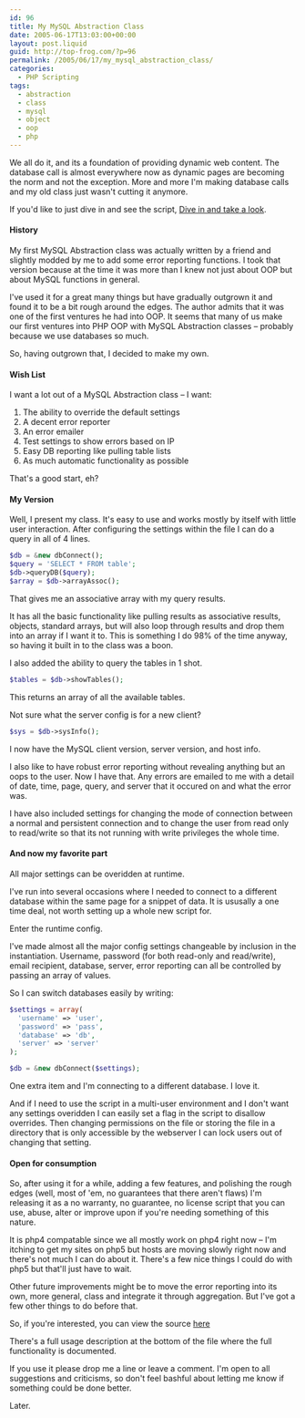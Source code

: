 ```yaml
---
id: 96
title: My MySQL Abstraction Class
date: 2005-06-17T13:03:00+00:00
layout: post.liquid
guid: http://top-frog.com/?p=96
permalink: /2005/06/17/my_mysql_abstraction_class/
categories:
  - PHP Scripting
tags:
  - abstraction
  - class
  - mysql
  - object
  - oop
  - php
---
```

We all do it, and its a foundation of providing dynamic web content. The database call is almost everywhere now as dynamic pages are becoming the norm and not the exception. More and more I'm making database calls and my old class just wasn't cutting it anymore.



If you'd like to just dive in and see the script, [Dive in and take a look](/script_src/dbConnect.class.php.html).

#### History

My first MySQL Abstraction class was actually written by a friend and slightly modded by me to add some error reporting functions. I took that version because at the time it was more than I knew not just about OOP but about MySQL functions in general.

I've used it for a great many things but have gradually outgrown it and found it to be a bit rough around the edges. The author admits that it was one of the first ventures he had into OOP. It seems that many of us make our first ventures into PHP OOP with MySQL Abstraction classes – probably because we use databases so much.

So, having outgrown that, I decided to make my own.

#### Wish List

I want a lot out of a MySQL Abstraction class – I want:

  1. The ability to override the default settings 
  2. A decent error reporter 
  3. An error emailer 
  4. Test settings to show errors based on IP 
  5. Easy DB reporting like pulling table lists 
  6. As much automatic functionality as possible

That's a good start, eh?

#### My Version

Well, I present my class. It's easy to use and works mostly by itself with little user interaction. After configuring the settings within the file I can do a query in all of 4 lines.

``` php
$db = &new dbConnect();
$query = 'SELECT * FROM table';
$db->queryDB($query);
$array = $db->arrayAssoc();
```

That gives me an associative array with my query results.

It has all the basic functionality like pulling results as associative results, objects, standard arrays, but will also loop through results and drop them into an array if I want it to. This is something I do 98% of the time anyway, so having it built in to the class was a boon.

I also added the ability to query the tables in 1 shot.

``` php
$tables = $db->showTables();
```

This returns an array of all the available tables.

Not sure what the server config is for a new client?

``` php
$sys = $db->sysInfo();
```

I now have the MySQL client version, server version, and host info.

I also like to have robust error reporting without revealing anything but an oops to the user. Now I have that. Any errors are emailed to me with a detail of date, time, page, query, and server that it occured on and what the error was.

I have also included settings for changing the mode of connection between a normal and persistent connection and to change the user from read only to read/write so that its not running with write privileges the whole time.

#### And now my favorite part

All major settings can be overidden at runtime.

I've run into several occasions where I needed to connect to a different database within the same page for a snippet of data. It is ususally a one time deal, not worth setting up a whole new script for.

Enter the runtime config.

I've made almost all the major config settings changeable by inclusion in the instantiation. Username, password (for both read-only and read/write), email recipient, database, server, error reporting can all be controlled by passing an array of values.

So I can switch databases easily by writing:

``` php
$settings = array(
  'username' => 'user',
  'password' => 'pass',
  'database' => 'db',
  'server' => 'server'
);

$db = &new dbConnect($settings);
```

One extra item and I'm connecting to a different database. I love it.

And if I need to use the script in a multi-user environment and I don't want any settings overidden I can easily set a flag in the script to disallow overrides. Then changing permissions on the file or storing the file in a directory that is only accessible by the webserver I can lock users out of changing that setting.

#### Open for consumption

So, after using it for a while, adding a few features, and polishing the rough edges (well, most of 'em, no guarantees that there aren't flaws) I'm releasing it as a no warranty, no guarantee, no license script that you can use, abuse, alter or improve upon if you're needing something of this nature.

It is php4 compatable since we all mostly work on php4 right now – I'm itching to get my sites on php5 but hosts are moving slowly right now and there's not much I can do about it. There's a few nice things I could do with php5 but that'll just have to wait. 

Other future improvements might be to move the error reporting into its own, more general, class and integrate it through aggregation. But I've got a few other things to do before that.

So, if you're interested, you can view the source [here](/script_src/dbConnect.class.php.html)

There's a full usage description at the bottom of the file where the full functionality is documented.

If you use it please drop me a line or leave a comment. I'm open to all suggestions and criticisms, so don't feel bashful about letting me know if something could be done better.

Later.
